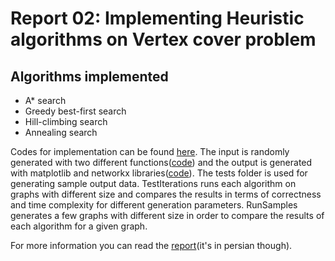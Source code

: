 # Report 02: Implementing Heuristic algorithms on Vertex cover problem
## Algorithms implemented
- A* search
- Greedy best-first search
- Hill-climbing search
- Annealing search

Codes for implementation can be found [here](https://github.com/atrin-hojjat/Uni-AI-Course-Reports/blob/master/Report%2002/Problem%2001%20-%20Dominating%20Set/solutions/). 
The input is randomly generated with two different functions([code](https://github.com/atrin-hojjat/Uni-AI-Course-Reports/blob/master/Report%2002/Problem%2001%20-%20Dominating%20Set/generators)) and the output is generated with matplotlib and networkx libraries([code](https://github.com/atrin-hojjat/Uni-AI-Course-Reports/blob/master/Report%2002/Problem%2001%20-%20Dominating%20Set/visualizers)).
The tests folder is used for generating sample output data. TestIterations runs each algorithm on graphs with different size and compares the results in terms of correctness and time complexity for different generation parameters.
RunSamples generates a few graphs with different size in order to compare the results of each algorithm for a given graph.

For more information you can read the [report](https://github.com/atrin-hojjat/Uni-AI-Course-Reports/blob/master/Report%2002/Report/AUTthesis.pdf)(it's in persian though).
